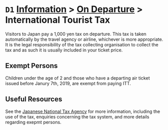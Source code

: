 # `D1` [Information](../) > [On Departure](../on%20departure) > International Tourist Tax

Visitors to Japan pay a 1,000 yen tax on departure. This tax is taken automatically by the travel agency or airline, whichever is more appropriate. It is the legal responsibility of the tax collecting organisation to collect the tax and as such it is usually included in your ticket price.

## Exempt Persons
Children under the age of 2 and those who have a departing air ticket issued before Janury 7th, 2019, are exempt from paying ITT.

## Useful Resources
See the [Japanese National Tax Agency](https://nta.go.jp) for more information, including the use of the tax, enquiries concerning the tax system, and more details regarding exepmt persons.
